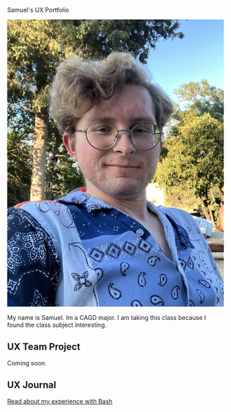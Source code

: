 Samuel's UX Portfolio

![A photo of Samuel, author of this portfolio](/assets/Profile.png)

My name is Samuel. Im a CAGD major. I am taking this class because I found the class subject interesting.

## UX Team Project

Coming soon.

## UX Journal

[Read about my experience with Bash](j01/)
